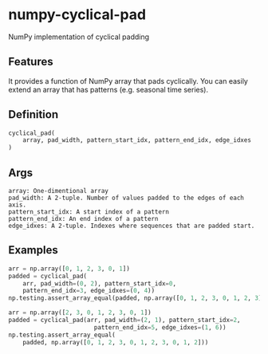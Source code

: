 # numpy-cyclical-pad
NumPy implementation of cyclical padding

## Features

It provides a function of NumPy array that pads cyclically. You can easily extend an array that has patterns (e.g. seasonal time series).

## Definition
```python
cyclical_pad(
    array, pad_width, pattern_start_idx, pattern_end_idx, edge_idxes
)
```

## Args
    array: One-dimentional array
    pad_width: A 2-tuple. Number of values padded to the edges of each axis.
    pattern_start_idx: A start index of a pattern
    pattern_end_idx: An end index of a pattern
    edge_idxes: A 2-tuple. Indexes where sequences that are padded start.


## Examples
```python
arr = np.array([0, 1, 2, 3, 0, 1])
padded = cyclical_pad(
    arr, pad_width=(0, 2), pattern_start_idx=0,
    pattern_end_idx=3, edge_idxes=(0, 4))
np.testing.assert_array_equal(padded, np.array([0, 1, 2, 3, 0, 1, 2, 3]))
```

```python
arr = np.array([2, 3, 0, 1, 2, 3, 0, 1])
padded = cyclical_pad(arr, pad_width=(2, 1), pattern_start_idx=2,
                        pattern_end_idx=5, edge_idxes=(1, 6))
np.testing.assert_array_equal(
    padded, np.array([0, 1, 2, 3, 0, 1, 2, 3, 0, 1, 2]))

```
